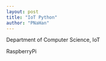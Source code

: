 ```yaml
---
layout: post
title: "IoT Python"
author: "PNaHan"
---
```


Department of Computer Science, IoT

RaspberryPi 
